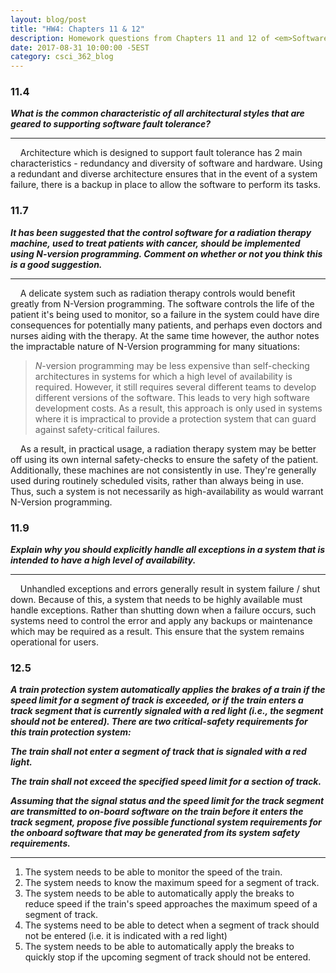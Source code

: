 ```yaml
---
layout: blog/post
title: "HW4: Chapters 11 & 12"
description: Homework questions from Chapters 11 and 12 of <em>Software Engineering 10th Edition</em>.
date: 2017-08-31 10:00:00 -5EST
category: csci_362_blog
---
```


### 11.4
_**What is the common characteristic of all architectural styles that are geared to supporting software fault tolerance?**_

---
&nbsp;&nbsp;&nbsp;&nbsp;Architecture which is designed to support fault tolerance has 2 main characteristics - redundancy and diversity of software and hardware. Using a redundant and diverse architecture ensures that in the event of a system failure, there is a backup in place to allow the software to perform its tasks.

### 11.7
_**It has been suggested that the control software for a radiation therapy machine, used to treat patients with cancer, should be implemented using N-version programming. Comment on whether or not you think this is a good suggestion.**_

---
&nbsp;&nbsp;&nbsp;&nbsp;A delicate system such as radiation therapy controls would benefit greatly from N-Version programming. The software controls the life of the patient it's being used to monitor, so a failure in the system could have dire consequences for potentially many patients, and perhaps even doctors and nurses aiding with the therapy. At the same time however, the author notes the impractable nature of N-Version programming for many situations:

> _N_-version programming may be less expensive than self-checking architectures in systems for which a high level of availability is required. However, it still requires several different teams to develop different versions of the software. This leads to very high software development costs. As a result, this approach is only used in systems where it is impractical to provide a protection system that can guard against safety-critical failures.

&nbsp;&nbsp;&nbsp;&nbsp;As a result, in practical usage, a radiation therapy system may be better off using its own internal safety-checks to ensure the safety of the patient. Additionally, these machines are not consistently in use. They're generally used during routinely scheduled visits, rather than always being in use. Thus, such a system is not necessarily as high-availability as would warrant N-Version programming.

### 11.9
_**Explain why you should explicitly handle all exceptions in a system that is intended to have a high level of availability.**_

---
&nbsp;&nbsp;&nbsp;&nbsp;Unhandled exceptions and errors generally result in system failure / shut down. Because of this, a system that needs to be highly available must handle exceptions. Rather than shutting down when a failure occurs, such systems need to control the error and apply any backups or maintenance which may be required as a result. This ensure that the system remains operational for users.

### 12.5
_**A train protection system automatically applies the brakes of a train if the speed limit for a segment of track is exceeded, or if the train enters a track segment that is currently signaled with a red light (i.e., the segment should not be entered). There are two critical-safety requirements for this train protection system:**_

_**The train shall not enter a segment of track that is signaled with a red light.**_

_**The train shall not exceed the specified speed limit for a section of track.**_

_**Assuming that the signal status and the speed limit for the track segment are transmitted to on-board software on the train before it enters the track segment, propose five possible functional system requirements for the onboard software that may be generated from its system safety requirements.**_

---
1. The system needs to be able to monitor the speed of the train.
2. The system needs to know the maximum speed for a segment of track.
3. The system needs to be able to automatically apply the breaks to reduce speed if the train's speed approaches the maximum speed of a segment of track.
4. The systems need to be able to detect when a segment of track should not be entered (i.e. it is indicated with a red light)
5. The system needs to be able to automatically apply the breaks to quickly stop if the upcoming segment of track should not be entered. 
